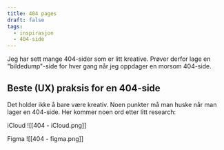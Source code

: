 ```yaml
---
title: 404 pages
draft: false
tags:
  - inspirasjon
  - 404-side
---
```

Jeg har sett mange 404-sider som er litt kreative. Prøver derfor lage en "bildedump"-side for hver gang når jeg oppdager en morsom 404-side. 

## Beste (UX) praksis for en 404-side
Det holder ikke å bare være kreativ. Noen punkter må man huske når man lager en 404-side.
Her kommer noen ord etter litt research:




iCloud
![[404 - iCloud.png]]

Figma
![[404 - figma.png]]